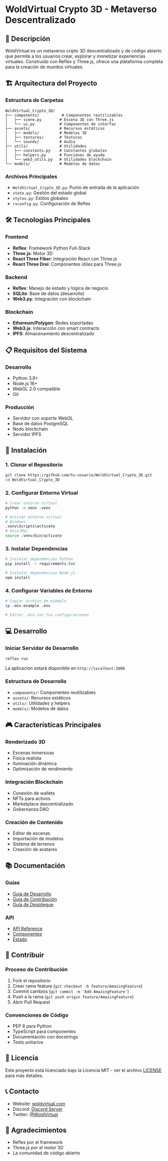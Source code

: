# WoldVirtual Crypto 3D - Metaverso Descentralizado

## 🚀 Descripción
WoldVirtual es un metaverso cripto 3D descentralizado y de código abierto que permite a los usuarios crear, explorar y monetizar experiencias virtuales. Construido con Reflex y Three.js, ofrece una plataforma completa para la creación de mundos virtuales.

## 🏗️ Arquitectura del Proyecto

### Estructura de Carpetas
```
WoldVirtual_Crypto_3D/
├── components/          # Componentes reutilizables
│   ├── scene.py        # Escena 3D con Three.js
│   └── ui.py           # Componentes de interfaz
├── assets/             # Recursos estáticos
│   ├── models/         # Modelos 3D
│   ├── textures/       # Texturas
│   └── sounds/         # Audio
├── utils/              # Utilidades
│   ├── constants.py    # Constantes globales
│   ├── helpers.py      # Funciones de ayuda
│   └── web3_utils.py   # Utilidades blockchain
└── models/             # Modelos de datos
```

### Archivos Principales
- `WoldVirtual_Crypto_3D.py`: Punto de entrada de la aplicación
- `state.py`: Gestión del estado global
- `styles.py`: Estilos globales
- `rxconfig.py`: Configuración de Reflex

## 🛠️ Tecnologías Principales

### Frontend
- **Reflex**: Framework Python Full-Stack
- **Three.js**: Motor 3D
- **React Three Fiber**: Integración React con Three.js
- **React Three Drei**: Componentes útiles para Three.js

### Backend
- **Reflex**: Manejo de estado y lógica de negocio
- **SQLite**: Base de datos (desarrollo)
- **Web3.py**: Integración con blockchain

### Blockchain
- **Ethereum/Polygon**: Redes soportadas
- **Web3.js**: Interacción con smart contracts
- **IPFS**: Almacenamiento descentralizado

## 📋 Requisitos del Sistema

### Desarrollo
- Python 3.8+
- Node.js 16+
- WebGL 2.0 compatible
- Git

### Producción
- Servidor con soporte WebGL
- Base de datos PostgreSQL
- Nodo blockchain
- Servidor IPFS

## 🚀 Instalación

### 1. Clonar el Repositorio
```bash
git clone https://github.com/tu-usuario/WoldVirtual_Crypto_3D.git
cd WoldVirtual_Crypto_3D
```

### 2. Configurar Entorno Virtual
```bash
# Crear entorno virtual
python -m venv .venv

# Activar entorno virtual
# Windows
.venv\Scripts\activate
# Unix/Mac
source .venv/bin/activate
```

### 3. Instalar Dependencias
```bash
# Instalar dependencias Python
pip install -r requirements.txt

# Instalar dependencias Node.js
npm install
```

### 4. Configurar Variables de Entorno
```bash
# Copiar archivo de ejemplo
cp .env.example .env

# Editar .env con tus configuraciones
```

## 💻 Desarrollo

### Iniciar Servidor de Desarrollo
```bash
reflex run
```
La aplicación estará disponible en `http://localhost:3000`

### Estructura de Desarrollo
- `components/`: Componentes reutilizables
- `assets/`: Recursos estáticos
- `utils/`: Utilidades y helpers
- `models/`: Modelos de datos

## 🎮 Características Principales

### Renderizado 3D
- Escenas inmersivas
- Física realista
- Iluminación dinámica
- Optimización de rendimiento

### Integración Blockchain
- Conexión de wallets
- NFTs para activos
- Marketplace descentralizado
- Gobernanza DAO

### Creación de Contenido
- Editor de escenas
- Importación de modelos
- Sistema de terrenos
- Creación de avatares

## 📚 Documentación

### Guías
- [Guía de Desarrollo](docs/development.md)
- [Guía de Contribución](docs/contributing.md)
- [Guía de Despliegue](docs/deployment.md)

### API
- [API Reference](docs/api.md)
- [Componentes](docs/components.md)
- [Estado](docs/state.md)

## 🤝 Contribuir

### Proceso de Contribución
1. Fork el repositorio
2. Crear rama feature (`git checkout -b feature/AmazingFeature`)
3. Commit cambios (`git commit -m 'Add AmazingFeature'`)
4. Push a la rama (`git push origin feature/AmazingFeature`)
5. Abrir Pull Request

### Convenciones de Código
- PEP 8 para Python
- TypeScript para componentes
- Documentación con docstrings
- Tests unitarios

## 📝 Licencia
Este proyecto está licenciado bajo la Licencia MIT - ver el archivo [LICENSE](LICENSE) para más detalles.

## 📞 Contacto
- Website: [woldvirtual.com](https://woldvirtual.com)
- Discord: [Discord Server](https://discord.gg/woldvirtual)
- Twitter: [@WoldVirtual](https://twitter.com/WoldVirtual)

## 🙏 Agradecimientos
- Reflex por el framework
- Three.js por el motor 3D
- La comunidad de código abierto
